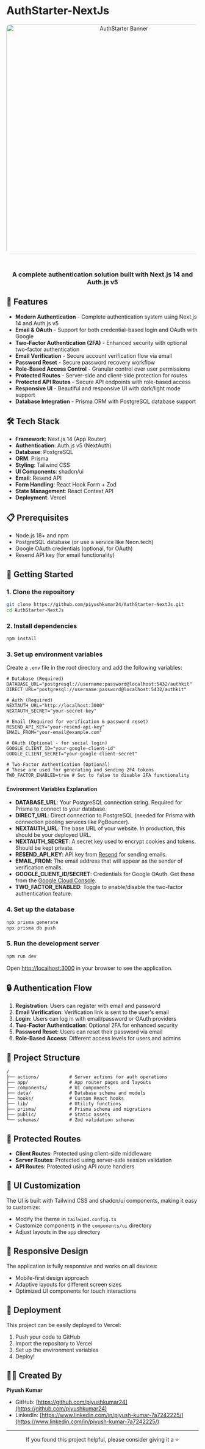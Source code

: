 # AuthStarter-NextJs

<div align="center">
  <img src="public/login.jpg" alt="AuthStarter Banner" width="600" style="border-radius: 10px; margin-bottom: 20px;"/>
  <h3>A complete authentication solution built with Next.js 14 and Auth.js v5</h3>
</div>

## 🚀 Features

- **Modern Authentication** - Complete authentication system using Next.js 14 and Auth.js v5
- **Email & OAuth** - Support for both credential-based login and OAuth with Google
- **Two-Factor Authentication (2FA)** - Enhanced security with optional two-factor authentication
- **Email Verification** - Secure account verification flow via email
- **Password Reset** - Secure password recovery workflow
- **Role-Based Access Control** - Granular control over user permissions
- **Protected Routes** - Server-side and client-side protection for routes
- **Protected API Routes** - Secure API endpoints with role-based access
- **Responsive UI** - Beautiful and responsive UI with dark/light mode support
- **Database Integration** - Prisma ORM with PostgreSQL database support

## 🛠️ Tech Stack

- **Framework**: Next.js 14 (App Router)
- **Authentication**: Auth.js v5 (NextAuth)
- **Database**: PostgreSQL
- **ORM**: Prisma
- **Styling**: Tailwind CSS
- **UI Components**: shadcn/ui
- **Email**: Resend API
- **Form Handling**: React Hook Form + Zod
- **State Management**: React Context API
- **Deployment**: Vercel

## 📋 Prerequisites

- Node.js 18+ and npm
- PostgreSQL database (or use a service like Neon.tech)
- Google OAuth credentials (optional, for OAuth)
- Resend API key (for email functionality)

## 🚀 Getting Started

### 1. Clone the repository

```bash
git clone https://github.com/piyushkumar24/AuthStarter-NextJs.git
cd AuthStarter-NextJs
```

### 2. Install dependencies

```bash
npm install
```

### 3. Set up environment variables

Create a `.env` file in the root directory and add the following variables:

```env
# Database (Required)
DATABASE_URL="postgresql://username:password@localhost:5432/authkit"
DIRECT_URL="postgresql://username:password@localhost:5432/authkit"

# Auth (Required)
NEXTAUTH_URL="http://localhost:3000"
NEXTAUTH_SECRET="your-secret-key" 

# Email (Required for verification & password reset)
RESEND_API_KEY="your-resend-api-key"
EMAIL_FROM="your-email@example.com"

# OAuth (Optional - for social login)
GOOGLE_CLIENT_ID="your-google-client-id"
GOOGLE_CLIENT_SECRET="your-google-client-secret"

# Two-Factor Authentication (Optional)
# These are used for generating and sending 2FA tokens
TWO_FACTOR_ENABLED=true # Set to false to disable 2FA functionality
```

#### Environment Variables Explanation

- **DATABASE_URL**: Your PostgreSQL connection string. Required for Prisma to connect to your database.
- **DIRECT_URL**: Direct connection to PostgreSQL (needed for Prisma with connection pooling services like PgBouncer).
- **NEXTAUTH_URL**: The base URL of your website. In production, this should be your deployed URL.
- **NEXTAUTH_SECRET**: A secret key used to encrypt cookies and tokens. Should be kept private.
- **RESEND_API_KEY**: API key from [Resend](https://resend.com) for sending emails.
- **EMAIL_FROM**: The email address that will appear as the sender of verification emails.
- **GOOGLE_CLIENT_ID/SECRET**: Credentials for Google OAuth. Get these from the [Google Cloud Console](https://console.cloud.google.com/).
- **TWO_FACTOR_ENABLED**: Toggle to enable/disable the two-factor authentication feature.

### 4. Set up the database

```bash
npx prisma generate
npx prisma db push
```

### 5. Run the development server

```bash
npm run dev
```

Open [http://localhost:3000](http://localhost:3000) in your browser to see the application.

## 🔒 Authentication Flow

1. **Registration**: Users can register with email and password
2. **Email Verification**: Verification link is sent to the user's email
3. **Login**: Users can log in with email/password or OAuth providers
4. **Two-Factor Authentication**: Optional 2FA for enhanced security
5. **Password Reset**: Users can reset their password via email
6. **Role-Based Access**: Different access levels for users and admins

## 📁 Project Structure

```
/
├── actions/           # Server actions for auth operations
├── app/               # App router pages and layouts
├── components/        # UI components
├── data/              # Database schema and models
├── hooks/             # Custom React hooks
├── lib/               # Utility functions
├── prisma/            # Prisma schema and migrations
├── public/            # Static assets
└── schemas/           # Zod validation schemas
```

## 🔐 Protected Routes

- **Client Routes**: Protected using client-side middleware
- **Server Routes**: Protected using server-side session validation
- **API Routes**: Protected using API route handlers

## 🎨 UI Customization

The UI is built with Tailwind CSS and shadcn/ui components, making it easy to customize:

- Modify the theme in `tailwind.config.ts`
- Customize components in the `components/ui` directory
- Adjust layouts in the `app` directory

## 📱 Responsive Design

The application is fully responsive and works on all devices:

- Mobile-first design approach
- Adaptive layouts for different screen sizes
- Optimized UI components for touch interactions

## 🚀 Deployment

This project can be easily deployed to Vercel:

1. Push your code to GitHub
2. Import the repository to Vercel
3. Set up the environment variables
4. Deploy!


## 👨‍💻 Created By

**Piyush Kumar**

- GitHub: [https://github.com/piyushkumar24](https://github.com/piyushkumar24)
- LinkedIn: [https://www.linkedin.com/in/piyush-kumar-7a7242225/](https://www.linkedin.com/in/piyush-kumar-7a7242225/)

---

<div align="center">
  <p>If you found this project helpful, please consider giving it a ⭐</p>
</div>
